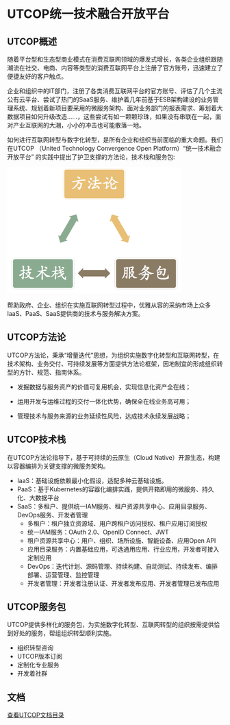 # UTCOP统一技术融合开放平台

## UTCOP概述

随着平台型和生态型商业模式在消费互联网领域的爆发式增长，各类企业组织跟随潮流在社交、电商、内容等类型的消费互联网平台上注册了官方账号，迅速建立了便捷友好的客户触点。

企业和组织中的IT部门，注册了各类消费互联网平台的官方账号、评估了几个主流公有云平台、尝试了热门的SaaS服务、维护着几年前基于ESB架构建设的业务管理系统、规划着新项目要采用的微服务架构、面对业务部门的报表需求、筹划着大数据项目如何升级改造......，这些尝试有如一颗颗珍珠，如果没有串联在一起，面对产业互联网的大潮，小小的冲击也可能散落一地。

如何进行互联网转型与数字化转型，是所有企业和组织当前面临的重大命题。我们在UTCOP （United Technology Convergence Open Platform）“统一技术融合开放平台” 的实践中提出了护卫支撑的方法论，技术栈和服务包:

![](/assets/Methodology-Technology-Service.png)

帮助政府、企业、组织在实施互联网转型过程中，优雅从容的采纳市场上众多IaaS、PaaS、SaaS提供商的技术与服务解决方案。

## UTCOP方法论

UTCOP方法论，秉承“增量迭代”思想，为组织实施数字化转型和互联网转型，在技术架构、业务交付、可持续发展等方面提供方法论框架，因地制宜的形成组织转型的方针、规范、指南体系。

* 发掘数据与服务资产的价值可复用机会，实现信息化资产全在线；

* 运用开发与运维过程的交付一体化优势，确保全在线业务高可用；

* 管理技术与服务来源的业务延续性风险，达成技术永续发展战略；

## UTCOP技术栈

在UTCOP方法论指导下，基于可持续的云原生（Cloud Native）开源生态，构建以容器编排为关键支撑的微服务架构。

* IaaS：基础设施依赖最小化假设，适配多种云基础设施。
* PaaS：基于Kubernetes的容器化编排实践，提供开箱即用的微服务、持久化、大数据平台
* SaaS：多租户、提供统一IAM服务、租户资源共享中心、应用目录服务、DevOps服务、开发者管理
  * 多租户：租户独立资源域、用户跨租户访问授权、租户应用订阅授权
  * 统一IAM服务：OAuth 2.0、OpenID Connect、JWT
  * 租户资源共享中心：用户、组织、场所设施、智能设备、应用Open API
  * 应用目录服务：内置基础应用，可选通用应用、行业应用，开发者可接入定制应用
  * DevOps：迭代计划、源码管理、持续构建、自动测试、持续发布、编排部署、运营管理、监控管理
  * 开发者管理：开发者注册认证、开发者发布应用、开发者管理已发布应用

## UTCOP服务包

UTCOP提供多样化的服务包，为实施数字化转型、互联网转型的组织按需提供恰到好处的服务，帮组组织转型顺利实施。

* 组织转型咨询
* UTCOP版本订阅
* 定制化专业服务
* 开发着社群

## 文档

[查看UTCOP文档目录](/SUMMARY.md)


